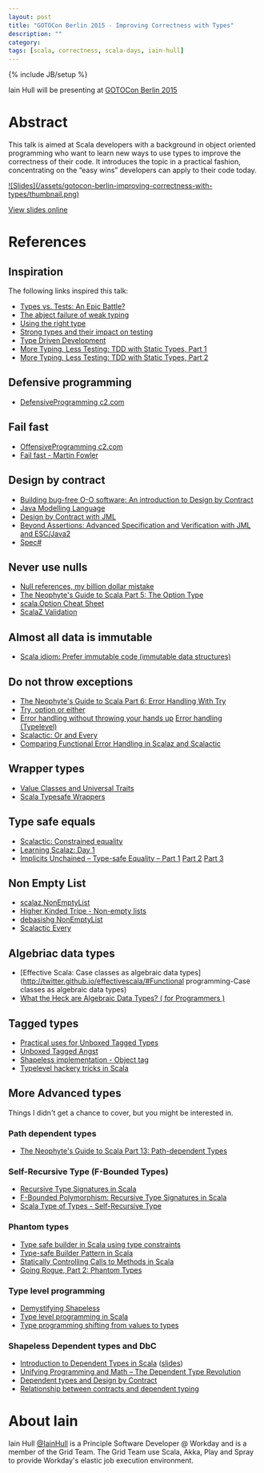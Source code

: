 ```yaml
---
layout: post
title: "GOTOCon Berlin 2015 - Improving Correctness with Types"
description: ""
category:
tags: [scala, correctness, scala-days, iain-hull]
---
```

{% include JB/setup %}

Iain Hull will be presenting at [GOTOCon Berlin 2015](http://gotocon.com/berlin-2015/speaker/Iain+Hull)

# Abstract

This talk is aimed at Scala developers with a background in object oriented programming who want to learn new ways to use types to improve the correctness of their code. It introduces the topic in a practical fashion, concentrating on the “easy wins” developers can apply to their code today.

<a href="http://www.slideshare.net/IainHull/improving-correctness-with-type-goto-con-berlin">
![Slides](/assets/gotocon-berlin-improving-correctness-with-types/thumbnail.png)
</a>

[View slides online](http://www.slideshare.net/IainHull/improving-correctness-with-type-goto-con-berlin)

# References

## Inspiration

The following links inspired this talk:

* [Types vs. Tests: An Epic Battle?](http://www.infoq.com/presentations/Types-Tests)
* [The abject failure of weak typing](http://techblog.realestate.com.au/the-abject-failure-of-weak-typing/)
* [Using the right type](http://like-a-boss.net/2014/05/11/using-the-right-type.html)
* [Strong types and their impact on testing](http://levinotik.com/strong-types-and-their-impact-on-testing/)
* [Type Driven Development](http://www.slideshare.net/mproch/booster-conf?next_slideshow=1)
* [More Typing, Less Testing: TDD with Static Types, Part 1](http://spin.atomicobject.com/2014/12/09/typed-language-tdd-part1/)
* [More Typing, Less Testing: TDD with Static Types, Part 2](http://spin.atomicobject.com/2014/12/10/typed-language-tdd-part2/)
<!--more-->

## Defensive programming

* [DefensiveProgramming c2.com](http://c2.com/cgi/wiki?DefensiveProgramming)

## Fail fast

* [OffensiveProgramming c2.com](http://c2.com/cgi/wiki?OffensiveProgramming)
* [Fail fast - Martin Fowler](http://www.martinfowler.com/ieeeSoftware/failFast.pdf)

## Design by contract

* [Building bug-free O-O software: An introduction to Design by Contract](https://archive.eiffel.com/doc/manuals/technology/contract/)
* [Java Modelling Language](http://www.eecs.ucf.edu/~leavens/JML/index.shtml)
* [Design by Contract with JML](http://www.jmlspecs.org/jmldbc.pdf)
* [Beyond Assertions: Advanced Specification and Verification with JML and ESC/Java2](http://www.eecs.ucf.edu/~leavens/JML/fmco.pdf)
* [Spec#](http://research.microsoft.com/apps/mobile/showpage.aspx?page=/en-us/projects/specsharp/)

## Never use nulls

* [Null references, my billion dollar mistake](http://www.infoq.com/presentations/Null-References-The-Billion-Dollar-Mistake-Tony-Hoare)
* [The Neophyte's Guide to Scala Part 5: The Option Type](http://danielwestheide.com/blog/2012/12/19/the-neophytes-guide-to-scala-part-5-the-option-type.html)
* [scala.Option Cheat Sheet](http://tonymorris.github.io/blog/posts/scalaoption-cheat-sheet/)
* [ScalaZ Validation](http://eed3si9n.com/learning-scalaz/Validation.html)

## Almost all data is immutable

* [Scala idiom: Prefer immutable code (immutable data structures)](http://alvinalexander.com/scala/scala-idiom-immutable-code-functional-programming-immutability)

## Do not throw exceptions

* [The Neophyte's Guide to Scala Part 6: Error Handling With Try](http://danielwestheide.com/blog/2012/12/26/the-neophytes-guide-to-scala-part-6-error-handling-with-try.html)
* [Try, option or either](http://blog.xebia.com/2015/02/18/try-option-or-either/)
* [Error handling without throwing your hands up](http://underscore.io/blog/posts/2015/02/13/error-handling-without-throwing-your-hands-up.html)
[Error handling (Typelevel)](http://typelevel.org/blog/2014/02/21/error-handling.html)
* [Scalactic: Or and Every](http://www.scalactic.org/user_guide/OrAndEvery)
* [Comparing Functional Error Handling in Scalaz and Scalactic](https://thenewcircle.com/s/post/1704/comparing_functional_error_handling_in_scalaz_and_scalactic)

## Wrapper types

* [Value Classes and Universal Traits](http://docs.scala-lang.org/overviews/core/value-classes.html)
* [Scala Typesafe Wrappers](http://workday.github.io/scala/2015/02/05/scala-typesafe-wrappers/)

## Type safe equals

* [Scalactic: Constrained equality](http://www.scalactic.org/user_guide/ConstrainedEquality)
* [Learning Scalaz: Day 1](http://eed3si9n.com/learning-scalaz-day1)
* [Implicits Unchained – Type-safe Equality – Part 1](http://hseeberger.github.io/blog/2013/05/30/implicits-unchained-type-safe-equality-part1/) [Part 2](http://hseeberger.github.io/blog/2013/05/31/implicits-unchained-type-safe-equality-part2/) [Part 3](http://hseeberger.github.io/blog/2013/06/01/implicits-unchained-type-safe-equality-part3/)

## Non Empty List

* [scalaz.NonEmptyList](http://docs.typelevel.org/api/scalaz/nightly/index.html#scalaz.NonEmptyList)
* [Higher Kinded Tripe - Non-empty lists](https://higherkindedtripe.wordpress.com/2012/03/10/non-empty-lists/)
* [debasishg NonEmptyList](https://twitter.com/debasishg/status/567369365977190402)
* [Scalactic Every](http://doc.scalatest.org/2.2.4/org/scalactic/Every.html)


## Algebriac data types

* [Effective Scala: Case classes as algebraic data types](http://twitter.github.io/effectivescala/#Functional programming-Case classes as algebraic data types)
* [What the Heck are Algebraic Data Types? ( for Programmers )](http://merrigrove.blogspot.de/2011/12/another-introduction-to-algebraic-data.html)

## Tagged types

*	[Practical uses for Unboxed Tagged Types](http://etorreborre.blogspot.ie/2011/11/practical-uses-for-unboxed-tagged-types.html)
*	[Unboxed Tagged Angst](http://noelwelsh.com/programming/2014/01/29/unboxed-tagged-angst/)
*	[Shapeless implementation - Object tag](https://github.com/milessabin/shapeless/blob/master/core/src/main/scala/shapeless/typeoperators.scala)
*	[Typelevel hackery tricks in Scala](http://www.folone.info/blog/Typelevel-Hackery/)


## More Advanced types

Things I didn't get a chance to cover, but you might be interested in.

###	Path dependent types

* [The Neophyte's Guide to Scala Part 13: Path-dependent Types](http://danielwestheide.com/blog/2013/02/13/the-neophytes-guide-to-scala-part-13-path-dependent-types.html)

### Self-Recursive Type (F-Bounded Types)

* [Recursive Type Signatures in Scala](http://blog.originate.com/blog/2014/02/27/types-inside-types-in-scala/)
* [F-Bounded Polymorphism: Recursive Type Signatures in Scala](https://thenewcircle.com/s/post/1717/f_bounded_polymorphism_marconi_lanna_video)
* [Scala Type of Types - Self-Recursive Type](http://ktoso.github.io/scala-types-of-types/#self-recursive-type)

###	Phantom types

* [Type safe builder in Scala using type constraints](http://www.tikalk.com/java/type-safe-builder-scala-using-type-constraints/)
* [Type-safe Builder Pattern in Scala](http://blog.rafaelferreira.net/2008/07/type-safe-builder-pattern-in-scala.html)
* [Statically Controlling Calls to Methods in Scala](http://www.blumenfeld-maso.com/2011/05/statically-controlling-calls-to-methods-in-scala/)
* [Going Rogue, Part 2: Phantom Types](http://engineering.foursquare.com/2011/01/31/going-rogue-part-2-phantom-types/)

### Type level programming

* [Demystifying Shapeless](http://www.slideshare.net/roeschinc/scala-bythebay)
* [Type level programming in Scala]( https://apocalisp.wordpress.com/2010/06/08/type-level-programming-in-scala/)
* [Type programming shifting from values to types]( http://proseand.co.nz/2014/02/17/type-programming-shifting-from-values-to-types/)

### Shapeless Dependent types and DbC

* [Introduction to Dependent Types in Scala](https://www.hakkalabs.co/articles/introduction-dependent-types-scala) ([slides](http://wheaties.github.io/Presentations/Scala-Dep-Types/dependent-types.html#/))
* [Unifying Programming and Math – The Dependent Type Revolution](http://spin.atomicobject.com/2012/11/11/unifying-programming-and-math-the-dependent-type-revolution/)
* [Dependent types and Design by Contract](https://groups.google.com/forum/#!topic/shapeless-dev/noxeeUVIgv8)
* [Relationship between contracts and dependent typing](http://cstheory.stackexchange.com/questions/5228/relationship-between-contracts-and-dependent-typing)

# About Iain

Iain Hull [@IainHull](http://twitter.com/IainHull) is a
Principle Software Developer @ Workday and is a member of the Grid Team.
The Grid Team use Scala, Akka, Play and Spray to provide Workday's elastic job
execution environment.
